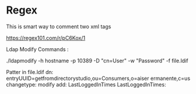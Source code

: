 # Regex
This is smart way to comment two xml tags


https://regex101.com/r/pC6Kox/1


Ldap Modify Commands :

./ldapmodify -h hostname -p 10389 -D "cn=User"  -w "Password" -f file.ldif

Patter in file.ldif
dn: entryUUID=getfromdirectorystudio,ou=Consumers,o=aiser ermanente,c=us
changetype: modify
add: LastLoggedInTimes
LastLoggedInTimes:
